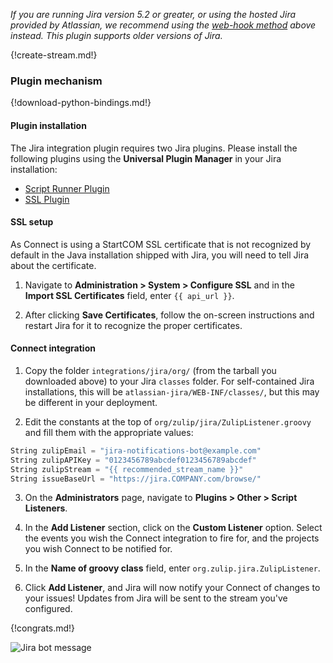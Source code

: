 *If you are running Jira version 5.2 or greater, or using the hosted
Jira provided by Atlassian, we recommend using the
[web-hook method](./jira) above instead. This plugin supports older
versions of Jira.*

{!create-stream.md!}

### Plugin mechanism

{!download-python-bindings.md!}

#### Plugin installation

The Jira integration plugin requires two Jira plugins. Please install
the following plugins using the **Universal Plugin Manager** in your
Jira installation:

* [Script Runner Plugin][script-runner]
* [SSL Plugin][ssl-plugin]

[script-runner]: https://marketplace.atlassian.com/plugins/com.onresolve.jira.groovy.groovyrunner
[ssl-plugin]: https://marketplace.atlassian.com/plugins/com.atlassian.jira.plugin.jirasslplugin

#### SSL setup

As Connect is using a StartCOM SSL certificate that is not recognized by
default in the Java installation shipped with Jira, you will need to
tell Jira about the certificate.

1. Navigate to **Administration > System > Configure SSL** and in the
   **Import SSL Certificates** field, enter `{{ api_url }}`.

2. After clicking **Save Certificates**, follow the on-screen
   instructions and restart Jira for it to recognize the proper
   certificates.

#### Connect integration

1. Copy the folder `integrations/jira/org/` (from the tarball you
   downloaded above) to your Jira `classes` folder.  For self-contained
   Jira installations, this will be `atlassian-jira/WEB-INF/classes/`,
   but this may be different in your deployment.

2. Edit the constants at the top of
   `org/zulip/jira/ZulipListener.groovy` and fill them with the
   appropriate values:

``` Python
String zulipEmail = "jira-notifications-bot@example.com"
String zulipAPIKey = "0123456789abcdef0123456789abcdef"
String zulipStream = "{{ recommended_stream_name }}"
String issueBaseUrl = "https://jira.COMPANY.com/browse/"
```

3. On the **Administrators** page, navigate to
   **Plugins > Other > Script Listeners**.

4. In the **Add Listener** section, click on the **Custom Listener**
   option. Select the events you wish the Connect integration to fire for,
   and the projects you wish Connect to be notified for.

5. In the **Name of groovy class** field, enter
   `org.zulip.jira.ZulipListener`.

6. Click **Add Listener**, and Jira will now notify your Connect of
   changes to your issues! Updates from Jira will be sent to the stream
   you've configured.

{!congrats.md!}

![Jira bot message](/static/images/integrations/jira/001.png)
